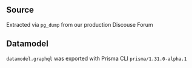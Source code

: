 ## Source
Extracted via `pg_dump` from our production Discouse Forum

## Datamodel

`datamodel.graphql` was exported with Prisma CLI `prisma/1.31.0-alpha.1`
